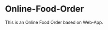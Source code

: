 # Online-Food-Order

This is an Online Food Order based on Web-App.






























































































































































































































































































































